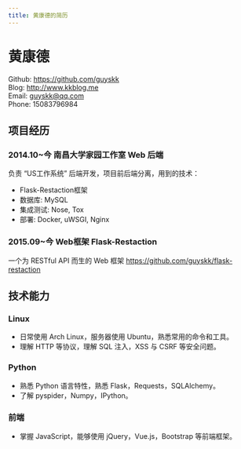 ```yaml
---
title: 黄康德的简历 
---
```


# 黄康德

Github: https://github.com/guyskk  
Blog: http://www.kkblog.me  
Email: guyskk@qq.com  
Phone: 15083796984  

## 项目经历

### 2014.10~今 南昌大学家园工作室 Web 后端

负责 “US工作系统” 后端开发，项目前后端分离，用到的技术：

- Flask­-Restaction框架
- 数据库: MySQL
- 集成测试: Nose, Tox
- 部署: Docker, uWSGI, Nginx


### 2015.09~今 Web框架 Flask-Restaction

一个为 RESTful API 而生的 Web 框架 https://github.com/guyskk/flask-restaction

## 技术能力

### Linux

- 日常使用 Arch Linux，服务器使用 Ubuntu，熟悉常用的命令和工具。
- 理解 HTTP 等协议，理解 SQL 注入，XSS 与 CSRF 等安全问题。

### Python

- 熟悉 Python 语言特性，熟悉 Flask，Requests，SQLAlchemy。
- 了解 pyspider，Numpy，IPython。

### 前端

- 掌握 JavaScript，能够使用 jQuery，Vue.js，Bootstrap 等前端框架。



